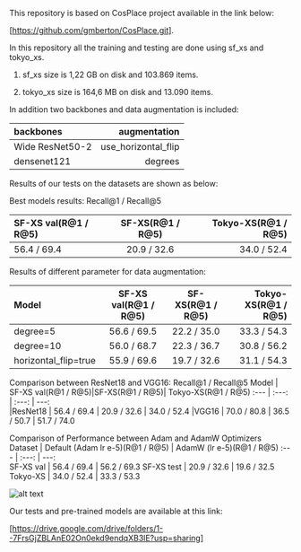 This repository is based on CosPlace project available in the link below:

[https://github.com/gmberton/CosPlace.git].

In this repository all the training and testing are done using sf_xs and tokyo_xs.

1) sf_xs size is 1,22 GB on disk and 103.869 items.

2) tokyo_xs size is 164,6 MB on disk and 13.090 items.

In addition two backbones and data augmentation is included:

| backbones       | augmentation        |
  :---            |         ---:  
| Wide ResNet50-2 | use_horizontal_flip | 
| densenet121     | degrees             |


Results of our tests on the datasets are shown as below:


Best models results: Recall@1 / Recall@5

SF-XS val(R@1 / R@5)|SF-XS(R@1 / R@5)| Tokyo-XS(R@1 / R@5)
 :---               |     :---:      |     ---:   
|  56.4 / 69.4      | 20.9 / 32.6    | 34.0 / 52.4


Results of different parameter for data augmentation:

 Model               | SF-XS val(R@1 / R@5)|SF-XS(R@1 / R@5)| Tokyo-XS(R@1 / R@5)
 :---                |     :---:           |     :---:      |     ---:   
|degree=5            | 56.6 / 69.5         | 22.2 / 35.0    | 33.3 / 54.3
|degree=10           | 56.0 / 68.7         | 22.3 / 36.7    | 30.8 / 56.2 
|horizontal_flip=true| 55.9 / 69.6         | 19.7 / 32.6    | 31.1 / 54.3 


Comparison between ResNet18 and VGG16: Recall@1 / Recall@5
 Model    | SF-XS val(R@1 / R@5)|SF-XS(R@1 / R@5)| Tokyo-XS(R@1 / R@5)
 :---     |     :---:           |     :---:      |     ---:   
|ResNet18 | 56.4 / 69.4         | 20.9 / 32.6    | 34.0 / 52.4
|VGG16    | 70.0 / 80.8         | 36.5 / 50.7    | 51.7 / 74.0 

Comparison of Performance between Adam and AdamW Optimizers
Dataset    | Default (Adam lr e-5)(R@1 / R@5) | AdamW (lr e-5)(R@1 / R@5)
:---       |        :---:                     |     ---:    
SF-XS val  | 56.4 / 69.4                      | 56.2 / 69.3 
SF-XS test | 20.9 / 32.6                      | 19.6 / 32.5 
Tokyo-XS   | 34.0 / 52.4                      | 33.3 / 53.3 



![alt text](http://url/to/img.png)

Our tests and pre-trained models are available at this link:

[https://drive.google.com/drive/folders/1--7FrsGjZBLAnE02On0ekd9endqXB3lE?usp=sharing]


